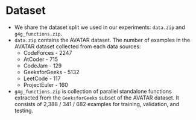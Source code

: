 # Dataset

- We share the dataset split we used in our experiments: `data.zip` and `g4g_functions.zip`.
- `data.zip` contains the AVATAR dataset. The number of examples in the AVATAR dataset collected from each 
data sources:
    - CodeForces - 2247
    - AtCoder - 715
    - CodeJam - 129
    - GeeksforGeeks - 5132
    - LeetCode - 117
    - ProjectEuler - 160
- `g4g_functions.zip` is collection of parallel standalone functions extracted from the `GeeksforGeeks` subset of the 
AVATAR dataset. It consists of 2,388 / 341 / 682 examples for training, validation, and testing.
